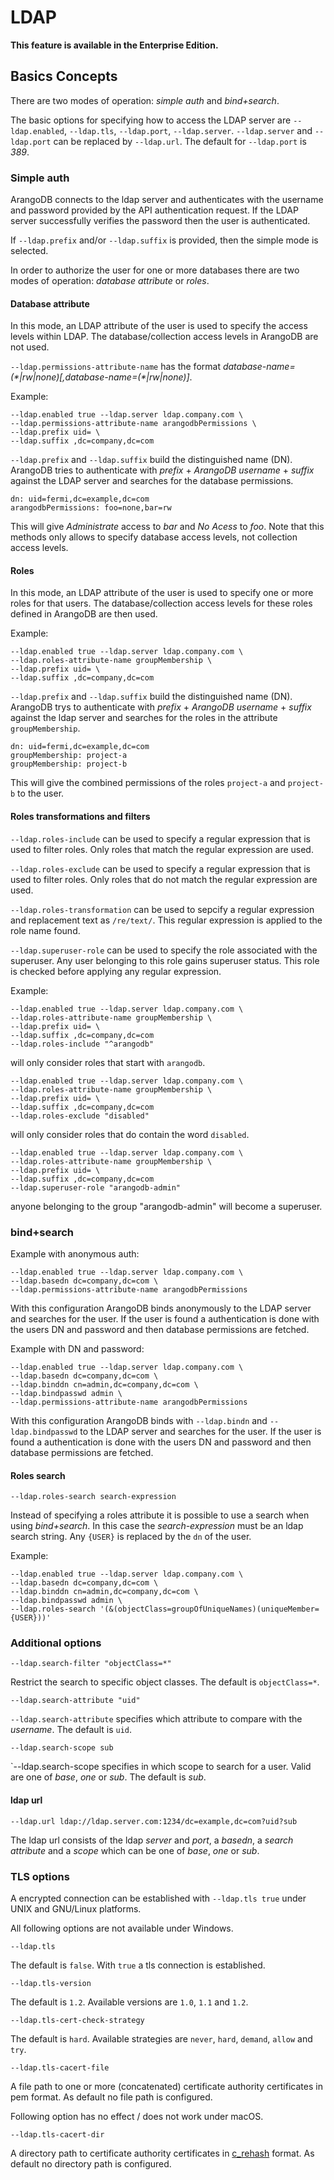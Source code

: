 LDAP
====

__This feature is available in the Enterprise Edition.__

Basics Concepts
---------------

There are two modes of operation: *simple auth* and *bind+search*.

The basic options for specifying how to access the LDAP server are
`--ldap.enabled`, `--ldap.tls`, `--ldap.port`,
`--ldap.server`. `--ldap.server` and `--ldap.port` can be replaced by
`--ldap.url`. The default for `--ldap.port` is *389*.

### Simple auth

ArangoDB connects to the ldap server and authenticates with the
username and password provided by the API authentication request. If
the LDAP server successfully verifies the password then the user is 
authenticated.

If `--ldap.prefix` and/or `--ldap.suffix` is provided, then the simple
mode is selected.

In order to authorize the user for one or more databases there are two
modes of operation: *database attribute* or *roles*.

#### Database attribute

In this mode, an LDAP attribute of the user is used to specify the
access levels within LDAP. The database/collection access levels in
ArangoDB are not used.

`--ldap.permissions-attribute-name` has the format
*database-name=(&#42;|rw|none)[,database-name=(&#42;|rw|none)]*.

Example:

    --ldap.enabled true --ldap.server ldap.company.com \
    --ldap.permissions-attribute-name arangodbPermissions \
    --ldap.prefix uid= \
    --ldap.suffix ,dc=company,dc=com

`--ldap.prefix` and `--ldap.suffix` build the distinguished name
(DN). ArangoDB tries to authenticate with *prefix* + *ArangoDB
username* + *suffix* against the LDAP server and searches for the
database permissions.

    dn: uid=fermi,dc=example,dc=com
    arangodbPermissions: foo=none,bar=rw

This will give *Administrate* access to *bar* and *No Acess* to *foo*.
Note that this methods only allows to specify database access levels,
not collection access levels.

#### Roles

In this mode, an LDAP attribute of the user is used to specify one or
more roles for that users. The database/collection access levels for
these roles defined in ArangoDB are then used.

Example:

    --ldap.enabled true --ldap.server ldap.company.com \
    --ldap.roles-attribute-name groupMembership \
    --ldap.prefix uid= \
    --ldap.suffix ,dc=company,dc=com

`--ldap.prefix` and `--ldap.suffix` build the distinguished name
(DN). ArangoDB trys to authenticate with *prefix* + *ArangoDB
username* + *suffix* against the ldap server and searches for the
roles in the attribute `groupMembership`.

    dn: uid=fermi,dc=example,dc=com
    groupMembership: project-a
    groupMembership: project-b

This will give the combined permissions of the roles `project-a` and
`project-b` to the user.

#### Roles transformations and filters

`--ldap.roles-include` can be used to specify a regular expression
that is used to filter roles. Only roles that match the regular
expression are used.

`--ldap.roles-exclude` can be used to specify a regular expression
that is used to filter roles. Only roles that do not match the regular
expression are used.

`--ldap.roles-transformation` can be used to sepcify a regular
expression and replacement text as `/re/text/`. This regular
expression is applied to the role name found.

`--ldap.superuser-role` can be used to specify the role associated
with the superuser. Any user belonging to this role gains superuser
status. This role is checked before applying any regular expression.

Example:

    --ldap.enabled true --ldap.server ldap.company.com \
    --ldap.roles-attribute-name groupMembership \
    --ldap.prefix uid= \
    --ldap.suffix ,dc=company,dc=com
    --ldap.roles-include "^arangodb" 

will only consider roles that start with `arangodb`.

    --ldap.enabled true --ldap.server ldap.company.com \
    --ldap.roles-attribute-name groupMembership \
    --ldap.prefix uid= \
    --ldap.suffix ,dc=company,dc=com
    --ldap.roles-exclude "disabled" 

will only consider roles that do contain the word `disabled`.

    --ldap.enabled true --ldap.server ldap.company.com \
    --ldap.roles-attribute-name groupMembership \
    --ldap.prefix uid= \
    --ldap.suffix ,dc=company,dc=com
    --ldap.superuser-role "arangodb-admin" 

anyone belonging to the group "arangodb-admin" will become a superuser.

### bind+search

Example with anonymous auth:

    --ldap.enabled true --ldap.server ldap.company.com \
    --ldap.basedn dc=company,dc=com \
    --ldap.permissions-attribute-name arangodbPermissions

With this configuration ArangoDB binds anonymously to the LDAP server
and searches for the user.  If the user is found a authentication is
done with the users DN and password and then database permissions are
fetched.

Example with DN and password:

    --ldap.enabled true --ldap.server ldap.company.com \
    --ldap.basedn dc=company,dc=com \
    --ldap.binddn cn=admin,dc=company,dc=com \
    --ldap.bindpasswd admin \
    --ldap.permissions-attribute-name arangodbPermissions

With this configuration ArangoDB binds with `--ldap.bindn` and
`--ldap.bindpasswd` to the LDAP server and searches for the user. If
the user is found a authentication is done with the users DN and
password and then database permissions are fetched.

#### Roles search

    --ldap.roles-search search-expression

Instead of specifying a roles attribute it is possible to use a search
when using *bind+search*. In this case the *search-expression* must be
an ldap search string. Any `{USER}` is replaced by the `dn` of the
user.

Example:

    --ldap.enabled true --ldap.server ldap.company.com \
    --ldap.basedn dc=company,dc=com \
    --ldap.binddn cn=admin,dc=company,dc=com \
    --ldap.bindpasswd admin \
    --ldap.roles-search '(&(objectClass=groupOfUniqueNames)(uniqueMember={USER}))'

### Additional options

    --ldap.search-filter "objectClass=*"

Restrict the search to specific object classes. The default is
`objectClass=*`.

    --ldap.search-attribute "uid"

`--ldap.search-attribute` specifies which attribute to compare with
the *username*. The default is `uid`.

    --ldap.search-scope sub

`--ldap.search-scope specifies in which scope to search for a
user. Valid are one of *base*, *one* or *sub*. The default is *sub*.

#### ldap url

    --ldap.url ldap://ldap.server.com:1234/dc=example,dc=com?uid?sub

The ldap url consists of the ldap *server* and *port*, a *basedn*, a
*search attribute* and a *scope* which can be one of *base*, *one* or
*sub*.

### TLS options

A encrypted connection can be established with `--ldap.tls true` under
UNIX and GNU/Linux platforms.

All following options are not available under Windows.

    --ldap.tls

The default is `false`. With `true` a tls connection is established.

    --ldap.tls-version

The default is `1.2`. Available versions are `1.0`, `1.1` and `1.2`.

    --ldap.tls-cert-check-strategy

The default is `hard`. Available strategies are `never`, `hard`,
`demand`, `allow` and `try`.

    --ldap.tls-cacert-file

A file path to one or more (concatenated) certificate authority
certificates in pem format.  As default no file path is configured.

Following option has no effect / does not work under macOS.

    --ldap.tls-cacert-dir

A directory path to certificate authority certificates in
[c_rehash](https://www.openssl.org/docs/man1.0.2/apps/c_rehash.html)
format.  As default no directory path is configured.
